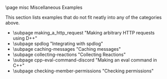 \page misc Miscellaneous Examples

This section lists examples that do not fit neatly into any of the categories above.

* \subpage making_a_http_request "Making arbitrary HTTP requests using D++"
* \subpage spdlog "Integrating with spdlog"
* \subpage caching-messages "Caching messages"
* \subpage collecting-reactions "Collecting Reactions"
* \subpage cpp-eval-command-discord "Making an eval command in C++"
* \subpage checking-member-permissions "Checking permissions"
